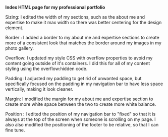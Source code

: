 
**Index HTML page for my professional portfolio**

Sizing: I edited the width of my sections, such as the about me and expertise to make it max width so there was better centering for the design element.

Border : I added a border to my about me and expertise sections to create more of a consistent look that matches the border around my images in my photo gallery. 

Overflow: I updated my style CSS with overflow properties to avoid my content going outside of it's containers. I did this for all of my content styling using the overflow:hidden code.

Padding: I adjusted my padding to get rid of unwanted space, but specifically focused on the padding in my navigation bar to have less space vertically, making it look cleaner. 

Margin: I modified the margin for my about me and expertise section to create more white space between the two to create more white balance. 


Position : I edited the position of my navigation bar to "fixed" so that it is always at the top of the screen when someone is scrolling on my page. I also also modified the positioning of the footer to be relative, so that I can fine tune.
